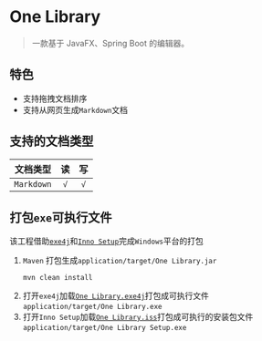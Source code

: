 # One Library

> 一款基于 JavaFX、Spring Boot 的编辑器。

## 特色

- 支持拖拽文档排序
- 支持从网页生成`Markdown`文档

## 支持的文档类型

|    文档类型    |  读  |  写  |
|:----------:|:---:|:---:|
| `Markdown` | `√` | `√` |

## 打包`exe`可执行文件

该工程借助[`exe4j`](https://exe4j.apponic.com/)和[`Inno Setup`](https://jrsoftware.org/isinfo.php)完成`Windows`平台的打包

1. `Maven` 打包生成`application/target/One Library.jar`
    ```shell
    mvn clean install
    ```
2. 打开`exe4j`加载[`One Library.exe4j`](./One%20Library.exe4j)打包成可执行文件`application/target/One Library.exe`
3. 打开`Inno Setup`加载[`One Library.iss`](./One%20Library.iss)打包成可执行的安装包文件`application/target/One Library Setup.exe`


